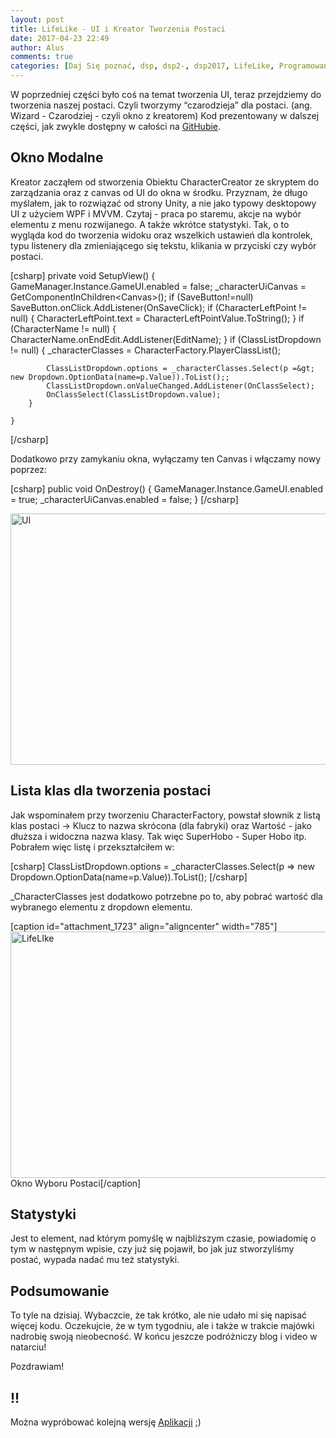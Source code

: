 ```yaml
---
layout: post
title: LifeLike - UI i Kreator Tworzenia Postaci
date: 2017-04-23 22:49
author: Alus
comments: true
categories: [Daj Się poznać, dsp, dsp2-, dsp2017, LifeLike, Programowanie, Unity3d, unity3d]
---
```

W poprzedniej części było coś na temat tworzenia UI, teraz przejdziemy do tworzenia naszej postaci. Czyli tworzymy “czarodzieja” dla postaci. (ang. Wizard - Czarodziej - czyli okno z kreatorem)
Kod prezentowany w dalszej części, jak zwykle dostępny w całości na <a href="https://github.com/aluspl/RogueLikeDSP">GitHubie</a>.

<!--more-->
<h2>Okno Modalne</h2>
Kreator zacząłem od stworzenia Obiektu CharacterCreator ze skryptem do zarządzania oraz z canvas od UI do okna w środku. Przyznam, że długo myślałem, jak to rozwiązać od strony Unity, a nie jako typowy desktopowy UI z użyciem WPF i MVVM. Czytaj - praca po staremu, akcje na wybór elementu z menu rozwijanego. A także wkrótce statystyki.
Tak, o to wygląda kod do tworzenia widoku oraz wszelkich ustawień dla kontrolek, typu listenery dla zmieniającego się tekstu, klikania w przyciski czy wybór postaci.

[csharp]
private void SetupView()
    {
        GameManager.Instance.GameUI.enabled = false;
        _characterUiCanvas = GetComponentInChildren&lt;Canvas&gt;();
        if (SaveButton!=null) SaveButton.onClick.AddListener(OnSaveClick);
        if (CharacterLeftPoint != null)
        {
            CharacterLeftPoint.text = CharacterLeftPointValue.ToString();
        }
        if (CharacterName != null)
        {
            CharacterName.onEndEdit.AddListener(EditName);
        }
        if (ClassListDropdown != null)
        {
            _characterClasses = CharacterFactory.PlayerClassList();

            ClassListDropdown.options = _characterClasses.Select(p =&gt; new Dropdown.OptionData(name=p.Value)).ToList();;
            ClassListDropdown.onValueChanged.AddListener(OnClassSelect);
            OnClassSelect(ClassListDropdown.value);
        }

    }
[/csharp]

Dodatkowo przy zamykaniu okna, wyłączamy ten Canvas i włączamy nowy poprzez:

[csharp]
    public void OnDestroy()
    {
        GameManager.Instance.GameUI.enabled = true;
        _characterUiCanvas.enabled = false;
    }
[/csharp]

<a href="http://szymonmotyka.pl/wp-content/uploads/2017/04/Screenshot-2017-04-23-23.28.52.png"><img class="aligncenter wp-image-1722 size-large" src="http://szymonmotyka.pl/wp-content/uploads/2017/04/Screenshot-2017-04-23-23.28.52-785x402.png" alt="UI" width="785" height="402" /></a>
<h2>Lista klas dla tworzenia postaci</h2>
Jak wspominałem przy tworzeniu CharacterFactory, powstał słownik z listą klas postaci -&gt; Klucz to nazwa skrócona (dla fabryki) oraz Wartość - jako dłuższa i widoczna nazwa klasy. Tak więc SuperHobo - Super Hobo itp. Pobrałem więc listę i przekształciłem w:

[csharp]
ClassListDropdown.options = _characterClasses.Select(p =&gt; new Dropdown.OptionData(name=p.Value)).ToList();
[/csharp]

_CharacterClasses jest dodatkowo potrzebne po to, aby pobrać wartość dla wybranego elementu z dropdown elementu.

[caption id="attachment_1723" align="aligncenter" width="785"]<a href="http://szymonmotyka.pl/wp-content/uploads/2017/04/Screenshot-2017-04-23-23.29.06.png"><img class="wp-image-1723 size-large" src="http://szymonmotyka.pl/wp-content/uploads/2017/04/Screenshot-2017-04-23-23.29.06-785x394.png" alt="LifeLIke" width="785" height="394" /></a> Okno Wyboru Postaci[/caption]
<h2>Statystyki</h2>
Jest to element, nad którym pomyślę w najbliższym czasie, powiadomię o tym w następnym wpisie, czy już się pojawił, bo jak juz stworzyliśmy postać, wypada nadać mu też statystyki.
<h2>Podsumowanie</h2>
To tyle na dzisiaj. Wybaczcie, że tak krótko, ale nie udało mi się napisać więcej kodu. Oczekujcie, że w tym tygodniu, ale i także w trakcie majówki nadrobię swoją nieobecność. W końcu jeszcze podróżniczy blog i video w natarciu!

Pozdrawiam!
<h2>!!</h2>
Można wypróbować kolejną wersję <a href="http://aluspl.github.io/RogueLikeDSP/Versions/GUIAndCharacterCreator/">Aplikacji</a> ;)
